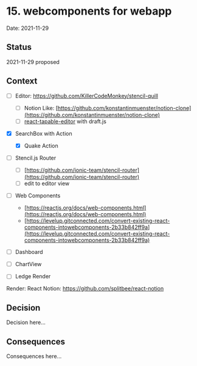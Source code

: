 # 15. webcomponents for webapp

Date: 2021-11-29

## Status

2021-11-29 proposed

## Context

- [ ] Editor: https://github.com/KillerCodeMonkey/stencil-quill
  - [ ] Notion Like: [https://github.com/konstantinmuenster/notion-clone](https://github.com/konstantinmuenster/notion-clone)
  - [ ] [react-tapable-editor](https://github.com/ryuever/react-tapable-editor) with draft.js
- [x] SearchBox with Action
  - [x] Quake Action
- [ ] Stencil.js Router
  - [ ] [https://github.com/ionic-team/stencil-router](https://github.com/ionic-team/stencil-router)
  - [ ] edit to editor view
- [ ] Web Components
  - [https://reactjs.org/docs/web-components.html](https://reactjs.org/docs/web-components.html)
  - [https://levelup.gitconnected.com/convert-existing-react-components-intowebcomponents-2b33b842ff9a](https://levelup.gitconnected.com/convert-existing-react-components-intowebcomponents-2b33b842ff9a) 
- [ ] Dashboard
- [ ] ChartView
- [ ] Ledge Render


Render: React Notion: https://github.com/splitbee/react-notion

## Decision

Decision here...

## Consequences

Consequences here...
